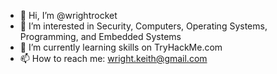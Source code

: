 - 👋 Hi, I’m @wrightrocket
- 👀 I’m interested in Security, Computers, Operating Systems, Programming, and Embedded Systems
- 🌱 I’m currently learning skills on TryHackMe.com
- 📫 How to reach me: wright.keith@gmail.com

<!---
wrightrocket/wrightrocket is a ✨ special ✨ repository because its `README.md` (this file) appears on your GitHub profile.
You can click the Preview link to take a look at your changes.
--->
